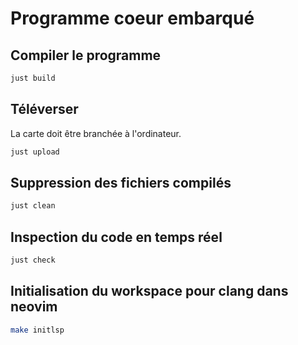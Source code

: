 # Programme coeur embarqué 

## Compiler le programme

```sh
just build
```

## Téléverser

La carte doit être branchée à l'ordinateur.

```sh
just upload
```

## Suppression des fichiers compilés

```sh
just clean
```

## Inspection du code en temps réel

```sh
just check
```

## Initialisation du workspace pour clang dans neovim

```sh
make initlsp
```

